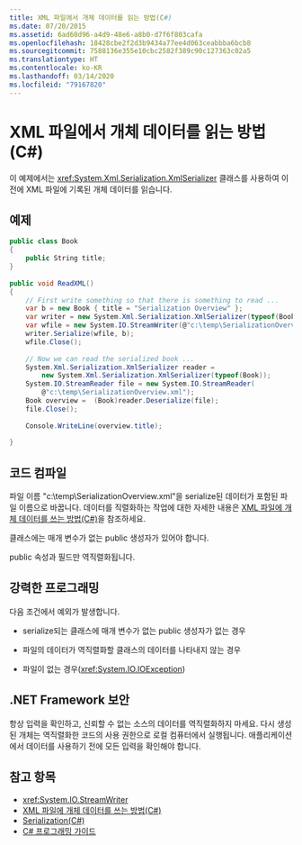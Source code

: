 ```yaml
---
title: XML 파일에서 개체 데이터를 읽는 방법(C#)
ms.date: 07/20/2015
ms.assetid: 6ad60d96-a4d9-48e6-a8b0-d7f6f803cafa
ms.openlocfilehash: 18428cbe2f2d3b9434a77ee4d063ceabbba6bcb8
ms.sourcegitcommit: 7588136e355e10cbc2582f389c90c127363c02a5
ms.translationtype: HT
ms.contentlocale: ko-KR
ms.lasthandoff: 03/14/2020
ms.locfileid: "79167820"
---
```

# <a name="how-to-read-object-data-from-an-xml-file-c"></a>XML 파일에서 개체 데이터를 읽는 방법(C#)
이 예제에서는 <xref:System.Xml.Serialization.XmlSerializer> 클래스를 사용하여 이전에 XML 파일에 기록된 개체 데이터를 읽습니다.  
  
## <a name="example"></a>예제  
  
```csharp  
public class Book  
{  
    public String title;  
}
  
public void ReadXML()  
{  
    // First write something so that there is something to read ...  
    var b = new Book { title = "Serialization Overview" };  
    var writer = new System.Xml.Serialization.XmlSerializer(typeof(Book));  
    var wfile = new System.IO.StreamWriter(@"c:\temp\SerializationOverview.xml");  
    writer.Serialize(wfile, b);  
    wfile.Close();  
  
    // Now we can read the serialized book ...  
    System.Xml.Serialization.XmlSerializer reader =
        new System.Xml.Serialization.XmlSerializer(typeof(Book));  
    System.IO.StreamReader file = new System.IO.StreamReader(  
        @"c:\temp\SerializationOverview.xml");  
    Book overview =  (Book)reader.Deserialize(file);  
    file.Close();  
  
    Console.WriteLine(overview.title);  
  
}  
```  
  
## <a name="compiling-the-code"></a>코드 컴파일  
파일 이름 "c:\temp\SerializationOverview.xml"을 serialize된 데이터가 포함된 파일 이름으로 바꿉니다. 데이터를 직렬화하는 작업에 대한 자세한 내용은 [XML 파일에 개체 데이터를 쓰는 방법(C#)](./how-to-write-object-data-to-an-xml-file.md)을 참조하세요.
  
 클래스에는 매개 변수가 없는 public 생성자가 있어야 합니다.  
  
 public 속성과 필드만 역직렬화됩니다.  
  
## <a name="robust-programming"></a>강력한 프로그래밍  
 다음 조건에서 예외가 발생합니다.  
  
- serialize되는 클래스에 매개 변수가 없는 public 생성자가 없는 경우  
  
- 파일의 데이터가 역직렬화할 클래스의 데이터를 나타내지 않는 경우  
  
- 파일이 없는 경우(<xref:System.IO.IOException>)  
  
## <a name="net-framework-security"></a>.NET Framework 보안  
 항상 입력을 확인하고, 신뢰할 수 없는 소스의 데이터를 역직렬화하지 마세요. 다시 생성된 개체는 역직렬화한 코드의 사용 권한으로 로컬 컴퓨터에서 실행됩니다. 애플리케이션에서 데이터를 사용하기 전에 모든 입력을 확인해야 합니다.  
  
## <a name="see-also"></a>참고 항목

- <xref:System.IO.StreamWriter>
- [XML 파일에 개체 데이터를 쓰는 방법(C#)](./how-to-write-object-data-to-an-xml-file.md)
- [Serialization(C#)](./index.md)
- [C# 프로그래밍 가이드](../../index.md)
